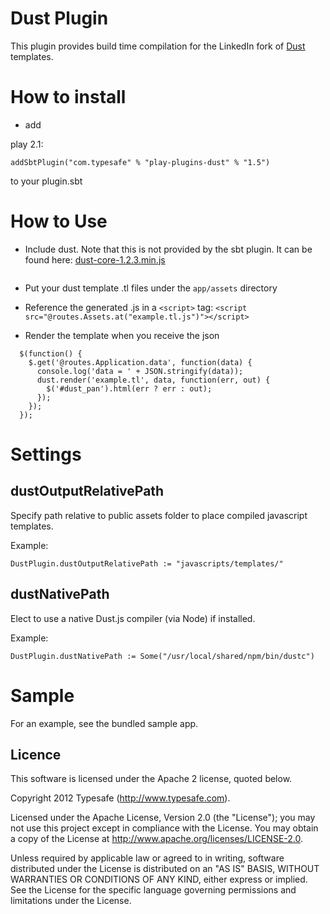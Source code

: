 # Dust Plugin

This plugin provides build time compilation for the LinkedIn fork of [Dust](https://github.com/linkedin/dustjs) templates.

# How to install

* add 

play 2.1:

```addSbtPlugin("com.typesafe" % "play-plugins-dust" % "1.5")```

to your plugin.sbt

# How to Use

* Include dust. Note that this is not provided by the sbt plugin. It can be found here: [dust-core-1.2.3.min.js](https://raw.github.com/typesafehub/play-plugins/master/dust/sample/public/javascripts/dust-core-1.2.3.min.js) 
```<script src="@routes.Assets.at("javascripts/dust-core-1.2.3.min.js")"></script>
```

* Put your dust template .tl files under the ```app/assets``` directory

* Reference the generated .js in a  ```<script>``` tag:
```<script src="@routes.Assets.at("example.tl.js")"></script>```

* Render the template when you receive the json 
```
  $(function() {
	$.get('@routes.Application.data', function(data) {
	  console.log('data = ' + JSON.stringify(data));
	  dust.render('example.tl', data, function(err, out) {
	    $('#dust_pan').html(err ? err : out);
	  });
	});
  });
```

# Settings

## dustOutputRelativePath

Specify path relative to public assets folder to place compiled javascript templates.

Example:

    DustPlugin.dustOutputRelativePath := "javascripts/templates/"

## dustNativePath

Elect to use a native Dust.js compiler (via Node) if installed.

Example:

    DustPlugin.dustNativePath := Some("/usr/local/shared/npm/bin/dustc")

# Sample

For an example, see the bundled sample app.

## Licence

This software is licensed under the Apache 2 license, quoted below.

Copyright 2012 Typesafe (http://www.typesafe.com).

Licensed under the Apache License, Version 2.0 (the "License"); you may not use this project except in compliance with the License. You may obtain a copy of the License at http://www.apache.org/licenses/LICENSE-2.0.

Unless required by applicable law or agreed to in writing, software distributed under the License is distributed on an "AS IS" BASIS, WITHOUT WARRANTIES OR CONDITIONS OF ANY KIND, either express or implied. See the License for the specific language governing permissions and limitations under the License.
